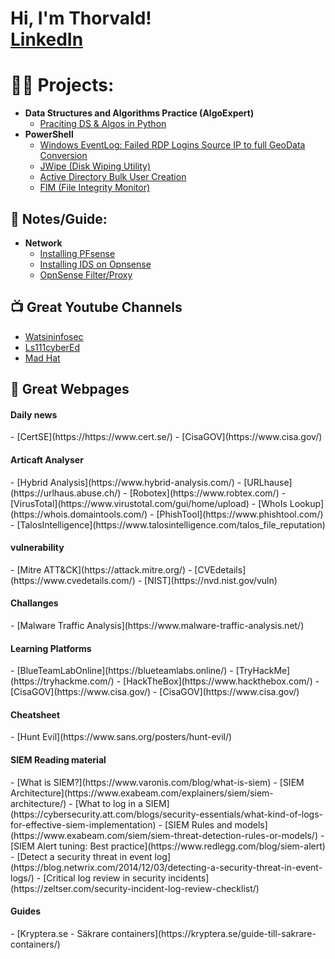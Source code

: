 <h1>Hi, I'm Thorvald! <br/><a href="https://www.linkedin.com/in/thorvald-g-808b98b0/">LinkedIn</a></h1>

<h1>👨‍💻 Projects:</h1>

- <b>Data Structures and Algorithms Practice (AlgoExpert)</b>
  - [Praciting DS & Algos in Python](https://github.com/joshmadakor1/Algorithms-Practice)
- <b>PowerShell</b>
  - [Windows EventLog: Failed RDP Logins Source IP to full GeoData Conversion](https://github.com/joshmadakor1/Sentinel-Lab)
  - [JWipe (Disk Wiping Utility)](https://github.com/joshmadakor1/Jwipe.PowerShell)
  - [Active Directory Bulk User Creation](https://github.com/joshmadakor1/AD_PS)
  - [FIM (File Integrity Monitor)](https://github.com/joshmadakor1/PowerShell-Integrity-FIM)


<h2>📄 Notes/Guide:</h2>

- <b>Network</b>
  - [Installing PFsense](https://github.com/tg222eu/PFsenseInstallation/tree/main)
  - [Installing IDS on Opnsense](https://github.com/tg222eu/OpnsenseSuricata/tree/main)
  - [OpnSense Filter/Proxy](https://github.com/tg222eu/OpnSenseProxy)
<h2>📺 Great Youtube Channels</h2>

- [Watsininfosec](https://www.youtube.com/@WatsonInfosec)
- [Ls111cyberEd](https://www.youtube.com/@ls111cyberEd)
- [Mad Hat](https://www.youtube.com/@madhatistaken)

<h2>🔗 Great Webpages</h2>

<h4>Daily news</h4>
- [CertSE](https://https://www.cert.se/)
- [CisaGOV](https://www.cisa.gov/)
  <h4>Articaft Analyser</h4>
- [Hybrid Analysis](https://www.hybrid-analysis.com/)
- [URLhause](https://urlhaus.abuse.ch/)
- [Robotex](https://www.robtex.com/)
- [VirusTotal](https://www.virustotal.com/gui/home/upload)
- [WhoIs Lookup](https://whois.domaintools.com/)
- [PhishTool](https://www.phishtool.com/)
- [TalosIntelligence](https://www.talosintelligence.com/talos_file_reputation)
  <h4>vulnerability</h4>
- [Mitre ATT&CK](https://attack.mitre.org/)
- [CVEdetails](https://www.cvedetails.com/)
- [NIST](https://nvd.nist.gov/vuln)
  <h4>Challanges</h4>
- [Malware Traffic Analysis](https://www.malware-traffic-analysis.net/)

<h4>Learning Platforms</h4>
- [BlueTeamLabOnline](https://blueteamlabs.online/)
- [TryHackMe](https://tryhackme.com/)
- [HackTheBox](https://www.hackthebox.com/)
- [CisaGOV](https://www.cisa.gov/)
- [CisaGOV](https://www.cisa.gov/)

  <h4>Cheatsheet</h4>
- [Hunt Evil](https://www.sans.org/posters/hunt-evil/)

<h4>SIEM Reading material</h4>
- [What is SIEM?](https://www.varonis.com/blog/what-is-siem)
- [SIEM Architecture](https://www.exabeam.com/explainers/siem/siem-architecture/)
- [What to log in a SIEM](https://cybersecurity.att.com/blogs/security-essentials/what-kind-of-logs-for-effective-siem-implementation)
- [SIEM Rules and models](https://www.exabeam.com/siem/siem-threat-detection-rules-or-models/)
- [SIEM Alert tuning: Best practice](https://www.redlegg.com/blog/siem-alert)
- [Detect a security threat in event log](https://blog.netwrix.com/2014/12/03/detecting-a-security-threat-in-event-logs/)
- [Critical log review in security incidents](https://zeltser.com/security-incident-log-review-checklist/)

<h4>Guides</h4>
- [Kryptera.se - Säkrare containers](https://kryptera.se/guide-till-sakrare-containers/)

